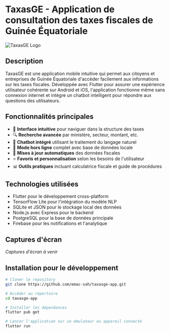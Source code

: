 # TaxasGE - Application de consultation des taxes fiscales de Guinée Équatoriale

![TaxasGE Logo](https://via.placeholder.com/150x150.png?text=TaxasGE)

## Description

TaxasGE est une application mobile intuitive qui permet aux citoyens et entreprises de Guinée Équatoriale d'accéder facilement aux informations sur les taxes fiscales. Développée avec Flutter pour assurer une expérience utilisateur cohérente sur Android et iOS, l'application fonctionne même sans connexion internet et intègre un chatbot intelligent pour répondre aux questions des utilisateurs.

## Fonctionnalités principales

- 📱 **Interface intuitive** pour naviguer dans la structure des taxes
- 🔍 **Recherche avancée** par ministère, secteur, montant, etc.
- 💬 **Chatbot intégré** utilisant le traitement du langage naturel
- 📵 **Mode hors ligne** complet avec base de données locale
- 🔄 **Mises à jour automatiques** des données fiscales
- ⭐ **Favoris et personnalisation** selon les besoins de l'utilisateur
- 📊 **Outils pratiques** incluant calculatrice fiscale et guide de procédures

## Technologies utilisées

- Flutter pour le développement cross-platform
- TensorFlow Lite pour l'intégration du modèle NLP
- SQLite et JSON pour le stockage local des données
- Node.js avec Express pour le backend
- PostgreSQL pour la base de données principale
- Firebase pour les notifications et l'analytique

## Captures d'écran

*Captures d'écran à venir*

## Installation pour le développement

```bash
# Cloner le repository
git clone https://github.com/emac-sah/taxasge-app.git

# Accéder au répertoire
cd taxasge-app

# Installer les dépendances
flutter pub get

# Lancer l'application sur un émulateur ou appareil connecté
flutter run
